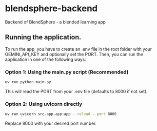 # blendsphere-backend
Backend of BlendSphere - a blended learning app

## Running the application.
To run the app, you have to create an .env file in the
root folder with your GEMINI_API_KEY and optionally set the PORT.
Then, you can run the application in one of the following ways:

### Option 1: Using the main.py script (Recommended)
```bash
uv run python main.py
```
This will read the PORT from your .env file (defaults to 8000 if not set).

### Option 2: Using uvicorn directly
```bash
uv run uvicorn src.app.app:app --reload --port 8000
```
Replace 8000 with your desired port number.
